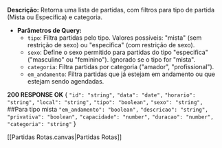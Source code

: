  **Descrição:** Retorna uma lista de partidas, com filtros para tipo de partida (Mista ou Específica) e categoria.
- **Parâmetros de Query:**
    - `tipo`: Filtra partidas pelo tipo. Valores possíveis: "mista" (sem restrição de sexo) ou "especifica" (com restrição de sexo).
    - `sexo`: Define o sexo permitido para partidas do tipo "especifica" ("masculino" ou "feminino"). Ignorado se o tipo for "mista".
    - `categoria`: Filtra partidas por categoria ("amador", "profissional").
    - `em_andamento`: Filtra partidas que já estejam em andamento ou que estejam sendo agendadas.


**200 RESPONSE OK**
  {
    `"id": "string",`
    `"data": "date",`
    `"horario": "string",`
    `"local": "string",`
    `"tipo": "boolean",`
    `"sexo": "string",`  ##Para tipo mista
    `"em_andamento": "boolean",`
    `"descricao": "string",`
	`"privativa": "boolean",`
	`"capacidade": "number",`
	`"duracao": "number",`
    `"categoria": "string"`
  }
  
[[Partidas Rotas.canvas|Partidas Rotas]]
